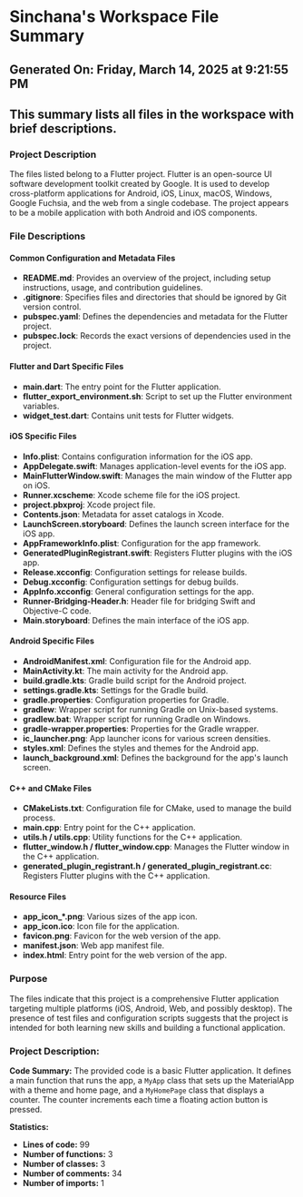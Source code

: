 # Sinchana's Workspace File Summary
## Generated On: Friday, March 14, 2025 at 9:21:55 PM
This summary lists all files in the workspace with brief descriptions.
---
### Project Description
The files listed belong to a Flutter project. Flutter is an open-source UI software development toolkit created by Google. It is used to develop cross-platform applications for Android, iOS, Linux, macOS, Windows, Google Fuchsia, and the web from a single codebase. The project appears to be a mobile application with both Android and iOS components.

### File Descriptions

#### Common Configuration and Metadata Files
- **README.md**: Provides an overview of the project, including setup instructions, usage, and contribution guidelines.
- **.gitignore**: Specifies files and directories that should be ignored by Git version control.
- **pubspec.yaml**: Defines the dependencies and metadata for the Flutter project.
- **pubspec.lock**: Records the exact versions of dependencies used in the project.

#### Flutter and Dart Specific Files
- **main.dart**: The entry point for the Flutter application.
- **flutter_export_environment.sh**: Script to set up the Flutter environment variables.
- **widget_test.dart**: Contains unit tests for Flutter widgets.

#### iOS Specific Files
- **Info.plist**: Contains configuration information for the iOS app.
- **AppDelegate.swift**: Manages application-level events for the iOS app.
- **MainFlutterWindow.swift**: Manages the main window of the Flutter app on iOS.
- **Runner.xcscheme**: Xcode scheme file for the iOS project.
- **project.pbxproj**: Xcode project file.
- **Contents.json**: Metadata for asset catalogs in Xcode.
- **LaunchScreen.storyboard**: Defines the launch screen interface for the iOS app.
- **AppFrameworkInfo.plist**: Configuration for the app framework.
- **GeneratedPluginRegistrant.swift**: Registers Flutter plugins with the iOS app.
- **Release.xcconfig**: Configuration settings for release builds.
- **Debug.xcconfig**: Configuration settings for debug builds.
- **AppInfo.xcconfig**: General configuration settings for the app.
- **Runner-Bridging-Header.h**: Header file for bridging Swift and Objective-C code.
- **Main.storyboard**: Defines the main interface of the iOS app.

#### Android Specific Files
- **AndroidManifest.xml**: Configuration file for the Android app.
- **MainActivity.kt**: The main activity for the Android app.
- **build.gradle.kts**: Gradle build script for the Android project.
- **settings.gradle.kts**: Settings for the Gradle build.
- **gradle.properties**: Configuration properties for Gradle.
- **gradlew**: Wrapper script for running Gradle on Unix-based systems.
- **gradlew.bat**: Wrapper script for running Gradle on Windows.
- **gradle-wrapper.properties**: Properties for the Gradle wrapper.
- **ic_launcher.png**: App launcher icons for various screen densities.
- **styles.xml**: Defines the styles and themes for the Android app.
- **launch_background.xml**: Defines the background for the app's launch screen.

#### C++ and CMake Files
- **CMakeLists.txt**: Configuration file for CMake, used to manage the build process.
- **main.cpp**: Entry point for the C++ application.
- **utils.h / utils.cpp**: Utility functions for the C++ application.
- **flutter_window.h / flutter_window.cpp**: Manages the Flutter window in the C++ application.
- **generated_plugin_registrant.h / generated_plugin_registrant.cc**: Registers Flutter plugins with the C++ application.

#### Resource Files
- **app_icon_*.png**: Various sizes of the app icon.
- **app_icon.ico**: Icon file for the application.
- **favicon.png**: Favicon for the web version of the app.
- **manifest.json**: Web app manifest file.
- **index.html**: Entry point for the web version of the app.

### Purpose
The files indicate that this project is a comprehensive Flutter application targeting multiple platforms (iOS, Android, Web, and possibly desktop). The presence of test files and configuration scripts suggests that the project is intended for both learning new skills and building a functional application. 
### Project Description:
 **Code Summary:**
The provided code is a basic Flutter application. It defines a main function that runs the app, a `MyApp` class that sets up the MaterialApp with a theme and home page, and a `MyHomePage` class that displays a counter. The counter increments each time a floating action button is pressed.

**Statistics:**
- **Lines of code:** 99
- **Number of functions:** 3
- **Number of classes:** 3
- **Number of comments:** 34
- **Number of imports:** 1
